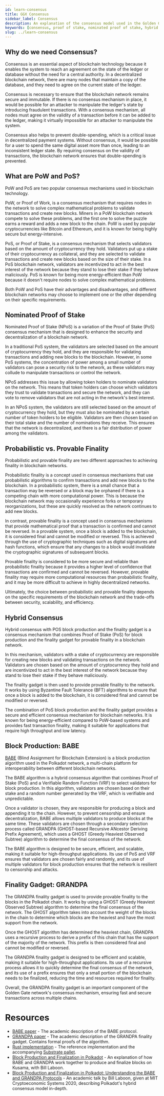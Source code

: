 ```yaml
---
id: learn-consensus
title: GGX Consensus
sidebar_label: Consensus
description: An explanation of the consensus model used in the Golden Gate network.
keywords: [consensus, proof of stake, nominated proof of stake, hybrid consensus, finality]
slug: ../learn-consensus
---
```


## Why do we need Consensus?

Consensus is an essential aspect of blockchain technology because it enables the system to reach an agreement on the state of the ledger or database without the need for a central authority. In a decentralized blockchain network, there are many nodes that maintain a copy of the database, and they need to agree on the current state of the ledger.

Consensus is necessary to ensure that the blockchain network remains secure and immutable. If there is no consensus mechanism in place, it would be possible for an attacker to manipulate the ledger's state by introducing fraudulent transactions. With a consensus mechanism, all nodes must agree on the validity of a transaction before it can be added to the ledger, making it virtually impossible for an attacker to manipulate the system.

Consensus also helps to prevent double-spending, which is a critical issue in decentralized payment systems. Without consensus, it would be possible for a user to spend the same digital asset more than once, leading to an inconsistent ledger state. By requiring consensus on the validity of transactions, the blockchain network ensures that double-spending is prevented.

## What are PoW and PoS?

PoW and PoS are two popular consensus mechanisms used in blockchain technology.

PoW, or Proof of Work, is a consensus mechanism that requires nodes in the network to solve complex mathematical problems to validate transactions and create new blocks. Miners in a PoW blockchain network compete to solve these problems, and the first one to solve the puzzle earns a reward and adds a new block to the chain. PoW is used by popular cryptocurrencies like Bitcoin and Ethereum, and it is known for being highly secure but energy-intensive.

PoS, or Proof of Stake, is a consensus mechanism that selects validators based on the amount of cryptocurrency they hold. Validators put up a stake of their cryptocurrency as collateral, and they are selected to validate transactions and create new blocks based on the size of their stake. In a PoS blockchain network, validators are incentivized to act in the best interest of the network because they stand to lose their stake if they behave maliciously. PoS is known for being more energy-efficient than PoW because it doesn't require nodes to solve complex mathematical problems.

Both PoW and PoS have their advantages and disadvantages, and different blockchain networks may choose to implement one or the other depending on their specific requirements.

## Nominated Proof of Stake

Nominated Proof of Stake (NPoS) is a variation of the Proof of Stake (PoS) consensus mechanism that is designed to enhance the security and decentralization of a blockchain network.

In a traditional PoS system, the validators are selected based on the amount of cryptocurrency they hold, and they are responsible for validating transactions and adding new blocks to the blockchain. However, in some PoS systems, the concentration of power among a small number of validators can pose a security risk to the network, as these validators may collude to manipulate transactions or control the network.

NPoS addresses this issue by allowing token holders to nominate validators on the network. This means that token holders can choose which validators they trust to validate transactions and secure the network, and they can vote to remove validators that are not acting in the network's best interest.

In an NPoS system, the validators are still selected based on the amount of cryptocurrency they hold, but they must also be nominated by a certain number of token holders to be eligible. Validators are then chosen based on their total stake and the number of nominations they receive. This ensures that the network is decentralized, and there is a fair distribution of power among the validators.

## Probabilistic vs. Provable Finality

Probabilistic and provable finality are two different approaches to achieving finality in blockchain networks.

Probabilistic finality is a concept used in consensus mechanisms that use probabilistic algorithms to confirm transactions and add new blocks to the blockchain. In a probabilistic system, there is a small chance that a transaction may be reversed or a block may be orphaned if there is a competing chain with more computational power. This is because the blockchain network may occasionally experience forks or temporary reorganizations, but these are quickly resolved as the network continues to add new blocks.

In contrast, provable finality is a concept used in consensus mechanisms that provide mathematical proof that a transaction is confirmed and cannot be reversed. In a provable system, once a block is added to the blockchain, it is considered final and cannot be modified or reversed. This is achieved through the use of cryptographic techniques such as digital signatures and hash functions, which ensure that any changes to a block would invalidate the cryptographic signatures of subsequent blocks.

Provable finality is considered to be more secure and reliable than probabilistic finality because it provides a higher level of confidence that transactions are confirmed and cannot be reversed. However, provable finality may require more computational resources than probabilistic finality, and it may be more difficult to achieve in highly decentralized networks.

Ultimately, the choice between probabilistic and provable finality depends on the specific requirements of the blockchain network and the trade-offs between security, scalability, and efficiency.

## Hybrid Consensus

Hybrid consensus with POS block production and the finality gadget is a consensus mechanism that combines Proof of Stake (PoS) for block production and the finality gadget for provable finality in a blockchain network.

In this mechanism, validators with a stake of cryptocurrency are responsible for creating new blocks and validating transactions on the network. Validators are chosen based on the amount of cryptocurrency they hold and are incentivized to act in the best interest of the network because they stand to lose their stake if they behave maliciously.

The finality gadget is then used to provide provable finality to the network. It works by using Byzantine Fault Tolerance (BFT) algorithms to ensure that once a block is added to the blockchain, it is considered final and cannot be modified or reversed.

The combination of PoS block production and the finality gadget provides a secure and efficient consensus mechanism for blockchain networks. It is known for being energy-efficient compared to PoW-based systems and provides fast transaction finality, making it suitable for applications that require high throughput and low latency.

## Block Production: BABE

[BABE][babe] (Blind Assignment for Blockchain Extension) is a block production algorithm used in the Polkadot network, a multi-chain platform for interoperability between different blockchain networks.

The BABE algorithm is a hybrid consensus algorithm that combines Proof of Stake (PoS) and a Verifiable Random Function (VRF) to select validators for block production. In this algorithm, validators are chosen based on their stake and a random number generated by the VRF, which is verifiable and unpredictable.

Once a validator is chosen, they are responsible for producing a block and appending it to the chain. However, to prevent censorship and ensure decentralization, BABE allows multiple validators to produce blocks at the same time. These validators are chosen through a secondary selection process called GRANDPA (GHOST-based Recursive ANcestor Deriving Prefix Agreement), which uses a GHOST (Greedy Heaviest Observed Subtree) algorithm to determine the final consensus of the network.

The BABE algorithm is designed to be secure, efficient, and scalable, making it suitable for high-throughput applications. Its use of PoS and VRF ensures that validators are chosen fairly and randomly, and its use of multiple validators for block production ensures that the network is resilient to censorship and attacks.

[babe]: ./glossary.md#babe

## Finality Gadget: GRANDPA

The GRANDPA finality gadget is used to provide provable finality to the blocks in the Polkadot chain. It works by using a GHOST (Greedy Heaviest Observed Subtree) algorithm to determine the final consensus of the network. The GHOST algorithm takes into account the weight of the blocks in the chain to determine which blocks are the heaviest and have the most support from the network.

Once the GHOST algorithm has determined the heaviest chain, GRANDPA uses a recursive process to derive a prefix of this chain that has the support of the majority of the network. This prefix is then considered final and cannot be modified or reversed.

The GRANDPA finality gadget is designed to be efficient and scalable, making it suitable for high-throughput applications. Its use of a recursive process allows it to quickly determine the final consensus of the network, and its use of a prefix ensures that only a small portion of the blockchain needs to be finalized, reducing the time and resources required for finality.

Overall, the GRANDPA finality gadget is an important component of the Golden Gate network's consensus mechanism, ensuring fast and secure transactions across multiple chains.


# Resources

- [BABE paper](https://research.web3.foundation/en/latest/polkadot/block-production/Babe.html) - The
  academic description of the BABE protocol.
- [GRANDPA paper](https://github.com/w3f/consensus/blob/master/pdf/grandpa.pdf) - The academic
  description of the GRANDPA finality gadget. Contains formal proofs of the algorithm.
- [Rust implementation](https://github.com/paritytech/finality-grandpa) - The reference
  implementation and the accompanying
  [Substrate pallet](https://github.com/paritytech/substrate/blob/master/frame/grandpa/src/lib.rs).
- [Block Production and Finalization in Polkadot](https://www.crowdcast.io/e/polkadot-block-production) -
  An explanation of how BABE and GRANDPA work together to produce and finalize blocks on Kusama,
  with Bill Laboon.
- [Block Production and Finalization in Polkadot: Understanding the BABE and GRANDPA Protocols](https://www.youtube.com/watch?v=1CuTSluL7v4&t=4s) -
  An academic talk by Bill Laboon, given at MIT Cryptoeconomic Systems 2020, describing Polkadot's
  hybrid consensus model in-depth.
